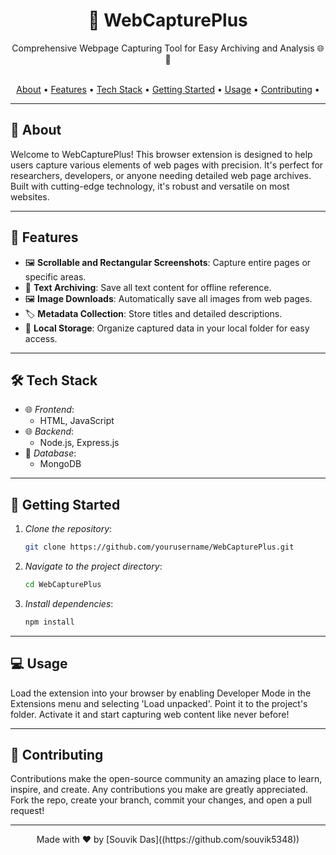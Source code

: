 <div align="center">
    <h1>📸 WebCapturePlus</h1>
    <p>
       Comprehensive Webpage Capturing Tool for Easy Archiving and Analysis 🌐📁
    </p>
</div>

<br>

<div align="center">
    <a href="#about">About</a> •
    <a href="#features">Features</a> •
    <a href="#tech-stack">Tech Stack</a> •
    <a href="#getting-started">Getting Started</a> •
    <a href="#usage">Usage</a> •
    <a href="#contributing">Contributing</a> •
</div>

---

## 📖 About

Welcome to WebCapturePlus! This browser extension is designed to help users capture various elements of web pages with precision. It's perfect for researchers, developers, or anyone needing detailed web page archives. Built with cutting-edge technology, it's robust and versatile on most websites.

---

## 🌟 Features

- 🖼️ **Scrollable and Rectangular Screenshots**: Capture entire pages or specific areas.
- 📑 **Text Archiving**: Save all text content for offline reference.
- 🖼️ **Image Downloads**: Automatically save all images from web pages.
- 🏷️ **Metadata Collection**: Store titles and detailed descriptions.
- 💾 **Local Storage**: Organize captured data in your local folder for easy access.

---

## 🛠️ Tech Stack

- 🌐 *Frontend*:
    - HTML, JavaScript
- 🌐 *Backend*:
    - Node.js, Express.js
- 💽 *Database*:
    - MongoDB

---

## 🚦 Getting Started

1. *Clone the repository*:

    ```bash
    git clone https://github.com/yourusername/WebCapturePlus.git
    ```

2. *Navigate to the project directory*:

    ```bash
    cd WebCapturePlus
    ```

3. *Install dependencies*:

    ```bash
    npm install
    ```

---

## 💻 Usage

Load the extension into your browser by enabling Developer Mode in the Extensions menu and selecting 'Load unpacked'. Point it to the project's folder. Activate it and start capturing web content like never before!

---

## 🤝 Contributing

Contributions make the open-source community an amazing place to learn, inspire, and create. Any contributions you make are greatly appreciated. Fork the repo, create your branch, commit your changes, and open a pull request!

---

<div align="center">
    Made with ❤️ by [Souvik Das]((https://github.com/souvik5348))
</div>
